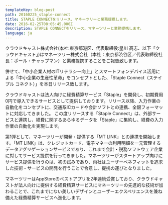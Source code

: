 ```yaml
---
templateKey: blog-post
path: 20160225_staple-connect
title: STAPLE CONNECTをリリース、マネーツリーと業務提携します。
date: 2016-02-25T08:05:45.000Z
description: STAPLE CONNECTをリリース、マネーツリーと業務提携します。
language: ja
---
```

クラウドキャスト株式会社(本社:東京都港区、代表取締役:星川 高志、以下「クラウドキャスト」)はマネーツリー株式会社（本社：東京都渋谷区／代表取締役社長：ポール・チャップマン）と業務提携することをご報告致します。

併せて、「中小企業人材のITリテラシー向上」とスマートフォンデバイス活用による「中小企業の生産性革命」をコンセプトとした、「Staple Connect（ステイプル コネクト）」を本日リリース致します。

クラウドキャストは法人向けに経費精算サービス「Staple」を開発し、初期費用0円で導入できるサービスとして提供しております。リリース以降、入力作業の自動化をコンセプトに、交通系ICカードや会計ソフトとの連携、全銀フォーマットに対応してきました。この度リリースする「Staple Connect」は、外部サービスと連携し、経費に関するあらゆるデータを「Staple」に集約し、経費の入力作業の自動化を実現します。

第1弾として、マネーツリーが開発・提供する「MT LINK」との連携を開始します。「MT LINK」は、クレジットカード、電子マネーの利用明細を一元管理するデータアグリゲーションサービスであり、これまで会計・税務ソフトウェア企業に対してサービス提供を行ってきました。マネーツリーがスタートアップ向けにサービス提供を行うのは、初の試みであり、両社はユーザーベネフィットを追求した技術・サービスの開発を行うことで合意し、提携の運びとなりました。

マネーツリーはAppStoreのベストアプリを2年連続受賞しており、クラウドキャストが法人向けに提供する経費精算サービスにマネーツリーの先進的な技術が加わることで、これまでにない美しいデザインとユーザーエクスペリエンスを兼ね備えた経費精算サービスへ進化します。
